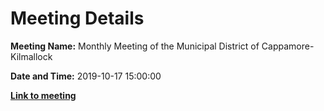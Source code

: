 # Meeting Details

**Meeting Name:** Monthly Meeting of the Municipal District of Cappamore-Kilmallock

**Date and Time:** 2019-10-17 15:00:00

**<a href="https://www.limerick.ie/council/whats-on/monthly-meeting-municipal-district-cappamore-kilmallock-53" target="_blank">Link to meeting</a>**

